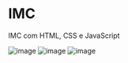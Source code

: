 # IMC
IMC com HTML, CSS e JavaScript


![image](https://user-images.githubusercontent.com/86370873/153060564-0177f435-cbef-4d10-8dc2-f4e9d6ffd817.png)
![image](https://user-images.githubusercontent.com/86370873/153060594-7afd825f-a387-46c7-b6e9-7783a7da2a4b.png)
![image](https://user-images.githubusercontent.com/86370873/153060642-8d5da2af-a026-4616-b0b8-4f48d2119194.png)



